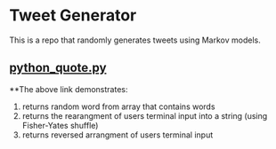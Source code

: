# Tweet Generator

This is a repo that randomly generates tweets using Markov models.

## [python_quote.py](https://github.com/RinniSwift/Tweet-Generator/blob/master/python_quote.py)
**The above link demonstrates:
1. returns random word from array that contains words
2. returns the rearangment of users terminal input into a string (using Fisher-Yates shuffle)
3. returns reversed arrangment of users terminal input